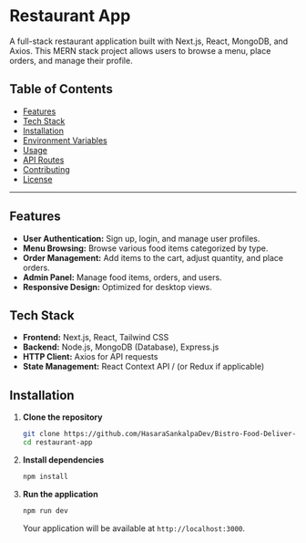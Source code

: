 # Restaurant App

A full-stack restaurant application built with Next.js, React, MongoDB, and Axios. This MERN stack project allows users to browse a menu, place orders, and manage their profile.

## Table of Contents

- [Features](#features)
- [Tech Stack](#tech-stack)
- [Installation](#installation)
- [Environment Variables](#environment-variables)
- [Usage](#usage)
- [API Routes](#api-routes)
- [Contributing](#contributing)
- [License](#license)

---

## Features

- **User Authentication:** Sign up, login, and manage user profiles.
- **Menu Browsing:** Browse various food items categorized by type.
- **Order Management:** Add items to the cart, adjust quantity, and place orders.
- **Admin Panel:** Manage food items, orders, and users.
- **Responsive Design:** Optimized for desktop views.

## Tech Stack

- **Frontend:** Next.js, React, Tailwind CSS
- **Backend:** Node.js, MongoDB (Database), Express.js
- **HTTP Client:** Axios for API requests
- **State Management:** React Context API / (or Redux if applicable)

## Installation

1. **Clone the repository**

   ```bash
   git clone https://github.com/HasaraSankalpaDev/Bistro-Food-Deliver-App.git
   cd restaurant-app
   ```

2. **Install dependencies**

   ```bash
   npm install
   ```

3. **Run the application**

   ```bash
   npm run dev
   ```

   Your application will be available at `http://localhost:3000`.
